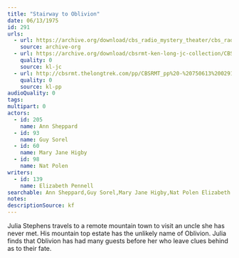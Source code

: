 ```yaml
---
title: "Stairway to Oblivion"
date: 06/13/1975
id: 291
urls: 
  - url: https://archive.org/download/cbs_radio_mystery_theater/cbs_radio_mystery_theater-0251-0300.zip/cbs_radio_mystery_theater-0251-0300%2Fcbsrmt_0291_stairway_to_oblivion.mp3
    source: archive-org
  - url: https://archive.org/download/cbsrmt-ken-long-jc-collection/CBSRMT - 750613 0291 Stairway To Oblivion vbr kb2_jc.mp3
    quality: 0
    source: kl-jc
  - url: http://cbsrmt.thelongtrek.com/pp/CBSRMT_pp%20-%20750613%200291%20Stairway%20to%20Oblivion.mp3
    quality: 0
    source: kl-pp
audioQuality: 0
tags: 
multipart: 0
actors:  
  - id: 205
    name: Ann Sheppard  
  - id: 93
    name: Guy Sorel  
  - id: 60
    name: Mary Jane Higby  
  - id: 98
    name: Nat Polen
writers:  
  - id: 139
    name: Elizabeth Pennell
searchable: Ann Sheppard,Guy Sorel,Mary Jane Higby,Nat Polen Elizabeth Pennell
notes: 
descriptionSource: kf
---
```

Julia Stephens travels to a remote mountain town to visit an uncle she has never met. His mountain top estate has the unlikely name of Oblivion. Julia finds that Oblivion has had many guests before her who leave clues behind as to their fate.